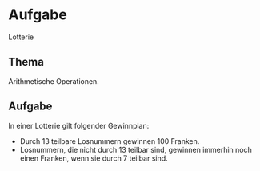 # Aufgabe
Lotterie
## Thema
Arithmetische Operationen. 
## Aufgabe
In einer Lotterie gilt folgender Gewinnplan: 
-	Durch 13 teilbare Losnummern gewinnen 100 Franken. 
-	Losnummern, die nicht durch 13 teilbar sind, gewinnen immerhin noch einen Franken, wenn sie durch 7 teilbar sind. 